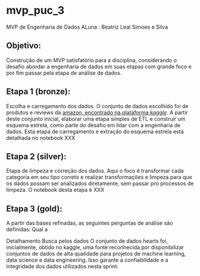 # mvp_puc_3
MVP de Engenharia de Dados
ALuna : Beatriz Leal Simoes e Silva

## Objetivo:
Construção de um MVP satisfatório para a disciplina, considerando o desafio abordar a engenharia de dados em suas etapas com grande foco e por fim passar pela etapa de análise de dados.

## Etapa 1 (bronze): 
Escolha e carregamento dos dados. O conjunto de dados escolhido foi de produtos e reviews da [amazon, encontrado na plataforma _kaggle_](https://www.kaggle.com/datasets/karkavelrajaj/amazon-sales-dataset?resource=download). A partir deste conjunto inicial, elaborar uma etapa simples de ETL e construir um esquema estrela, como parte do desafio em lidar com a engenharia de dados. Esta etapa de carregamento e extração do esquema estrela está detalhada no notebook XXX


## Etapa 2 (silver): 
Etapa de limpeza e correção dos dados. Aqui o  foco é transformar cada categoria em seu tipo correto e realizar transformações e limpeza para que os dados possam ser analizados diretamente, sem passar pro processos de limpeza. O notebook desta etapa é XXX


## Etapa 3 (gold): 

A partir das bases refinadas, as seguintes perguntas de análise são definidas:
Qual a

Detalhamento
Busca pelos dados
O conjunto de dados hearts foi, inicialmente, obtido no kaggle, uma fonte reconhecida por disponibilizar conjuntos de dados de alta qualidade para projetos de machine learning, data science e data engineering. Isso garante a confiabilidade e a integridade dos dados utilizados nesta sprint.

